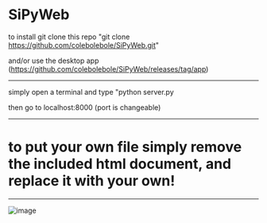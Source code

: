 # SiPyWeb

to install git clone this repo "git clone https://github.com/colebolebole/SiPyWeb.git"

and/or use the desktop app (https://github.com/colebolebole/SiPyWeb/releases/tag/app)

---

simply open a terminal and type "python server.py

then go to localhost:8000 (port is changeable)

---

 # to put your own file simply remove the included html document, and replace it with your own!


---
![image](https://user-images.githubusercontent.com/88512222/234762669-e9bce000-1ce6-49fd-b672-93c6eafbaf6a.png)
